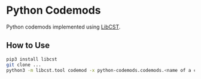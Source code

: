 # Python Codemods

Python codemods implemented using [LibCST](https://github.com/Instagram/LibCST).

## How to Use

```sh
pip3 install libcst
git clone ...
python3 -m libcst.tool codemod -x python-codemods.codemods.<name of a codemod file>.Run /path/to/src/
```
